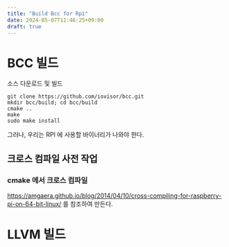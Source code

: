 ```yaml
---
title: "Build Bcc for Rpi"
date: 2024-05-07T11:46:25+09:00
draft: true
---
```


# BCC 빌드
소스 다운로드 및 빌드
```
git clone https://github.com/iovisor/bcc.git
mkdir bcc/build; cd bcc/build
cmake ..
make
sudo make install
```
그러나, 우리는 RPI 에 사용할 바이너리가 나와야 한다.
## 크로스 컴파일 사전 작업
### cmake 에서 크로스 컴파일
https://amgaera.github.io/blog/2014/04/10/cross-compiling-for-raspberry-pi-on-64-bit-linux/   를 참조하여 만든다.

# LLVM 빌드


